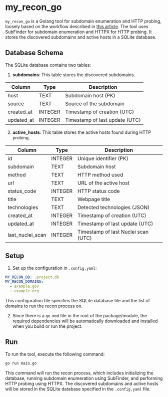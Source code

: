 # my_recon_go

`my_recon_go` is a Golang tool for subdomain enumeration and HTTP probing, loosely based on the workflow described in [this article](https://dhiyaneshgeek.github.io/bug/bounty/2020/02/06/recon-with-me/). The tool uses SubFinder for subdomain enumeration and HTTPX for HTTP probing. It stores the discovered subdomains and active hosts in a SQLite database.

## Database Schema

The SQLite database contains two tables:

1. **subdomains**: This table stores the discovered subdomains.

| Column     | Type    | Description                      |
|------------|---------|----------------------------------|
| host       | TEXT    | Subdomain host (PK)              |
| source     | TEXT    | Source of the subdomain          |
| created_at | INTEGER | Timestamp of creation (UTC)      |
| updated_at | INTEGER | Timestamp of last update (UTC)   |

2. **active_hosts**: This table stores the active hosts found during HTTP probing.

| Column          | Type    | Description                     |
|-----------------|---------|---------------------------------|
| id              | INTEGER | Unique identifier (PK)          |
| subdomain       | TEXT    | Subdomain host                  |
| method          | TEXT    | HTTP method used                |
| url             | TEXT    | URL of the active host          |
| status_code     | INTEGER | HTTP status code                |
| title           | TEXT    | Webpage title                   |
| technologies    | TEXT    | Detected technologies (JSON)    |
| created_at      | INTEGER | Timestamp of creation (UTC)      |
| updated_at      | INTEGER | Timestamp of last update (UTC)  |
| last_nuclei_scan| INTEGER | Timestamp of last Nuclei scan (UTC) |

## Setup

1. Set up the configuration in `.config.yaml`:

```yaml
MY_RECON_DB: .project.db
MY_RECON_DOMAINS:
  - example.gov
  - example.org
```

This configuration file specifies the SQLite database file and the list of domains to run the recon process on.

2. Since there is a `go.mod` file in the root of the package/module, the required dependencies will be automatically downloaded and installed when you build or run the project.

## Run

To run the tool, execute the following command:

```sh
go run main.go
```

This command will run the recon process, which includes initializing the database, running subdomain enumeration using SubFinder, and performing HTTP probing using HTTPX. The discovered subdomains and active hosts will be stored in the SQLite database specified in the `.config.yaml` file.